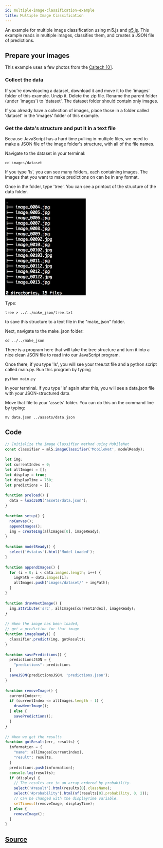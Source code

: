 ```yaml
---
id: multiple-image-classification-example
title: Multiple Image Classification
---
```


An example for multiple image classification using ml5.js and [p5.js](https://p5js.org/). This example reads in multiple images, classifies them, and creates a JSON file of predictions.

## Prepare your images

This example uses a few photos from the [Caltech 101](http://www.vision.caltech.edu/Image_Datasets/Caltech101/).

### Collect the data
If you're downloading a dataset, download it and move it to the 'images' folder of this example. Unzip it. Delete the zip file. Rename the parent folder (under 'images') to 'dataset'. The dataset folder should contain only images.

If you already have a collection of images, place those in a folder called 'dataset' in the 'images' folder of this example.

### Get the data's structure and put it in a text file
Because JavaScript has a hard time pulling in multiple files, we need to make a JSON file of the image folder's structure, with all of the file names.

Navigate to the dataset in your terminal:

```shell
cd images/dataset
```

If you type 'ls', you can see many folders, each containing images. The images that you want to make predictions on can be in any format.

Once in the folder, type 'tree'. You can see a printout of the structure of the data folder. 

<img src="assets/img/tree.png" style="margin:0px" />

Type:

```shell
tree > ../../make_json/tree.txt
```

to save this structure to a text file in the "make_json" folder.

Next, navigate to the make_json folder:

```shell
cd ../../make_json
```

There is a program here that will take the tree structure and turn it into a nice clean JSON file to read into our JavaScript program.

Once there, if you type 'ls', you will see your tree.txt file and a python script called main.py. Run this program by typing

```shell
python main.py
```

in your terminal. If you type 'ls' again after this, you will see a data.json file with your JSON-structured data.

Move that file to your 'assets' folder. You can do this on the command line by typing:

```shell
mv data.json ../assets/data.json
```

## Code
```javascript
// Initialize the Image Classifier method using MobileNet
const classifier = ml5.imageClassifier('MobileNet', modelReady);

let img;
let currentIndex = 0;
let allImages = [];
let display = true;
let displayTime = 750;
let predictions = [];

function preload() {
  data = loadJSON('assets/data.json');
}

function setup() {
  noCanvas();
  appendImages();
  img = createImg(allImages[0], imageReady);
}

function modelReady() {
  select('#status').html('Model Loaded');
}

function appendImages() {
  for (i = 0; i < data.images.length; i++) {
    imgPath = data.images[i];
    allImages.push('images/dataset/' + imgPath);
  }
}

function drawNextImage() {
  img.attribute('src', allImages[currentIndex], imageReady);
}

// When the image has been loaded,
// get a prediction for that image
function imageReady() {
  classifier.predict(img, gotResult);
}

function savePredictions() {
  predictionsJSON = {
    "predictions": predictions
  }
  saveJSON(predictionsJSON, 'predictions.json');
}

function removeImage() {
  currentIndex++;
  if (currentIndex <= allImages.length - 1) {
    drawNextImage();
  } else {
    savePredictions();
  }
}

// When we get the results
function gotResult(err, results) {
  information = {
    "name": allImages[currentIndex],
    "result": results,
  }
  predictions.push(information);
  console.log(results);
  if (display) {
    // The results are in an array ordered by probability.
    select('#result').html(results[0].className);
    select('#probability').html(nf(results[0].probability, 0, 2));
    // Can be changed with the displayTime variable.
    setTimeout(removeImage, displayTime);
  } else {
    removeImage();
  }
}
```

## [Source](https://github.com/ml5js/ml5-examples/tree/master/p5js/ImageClassification_MultipleImages)
